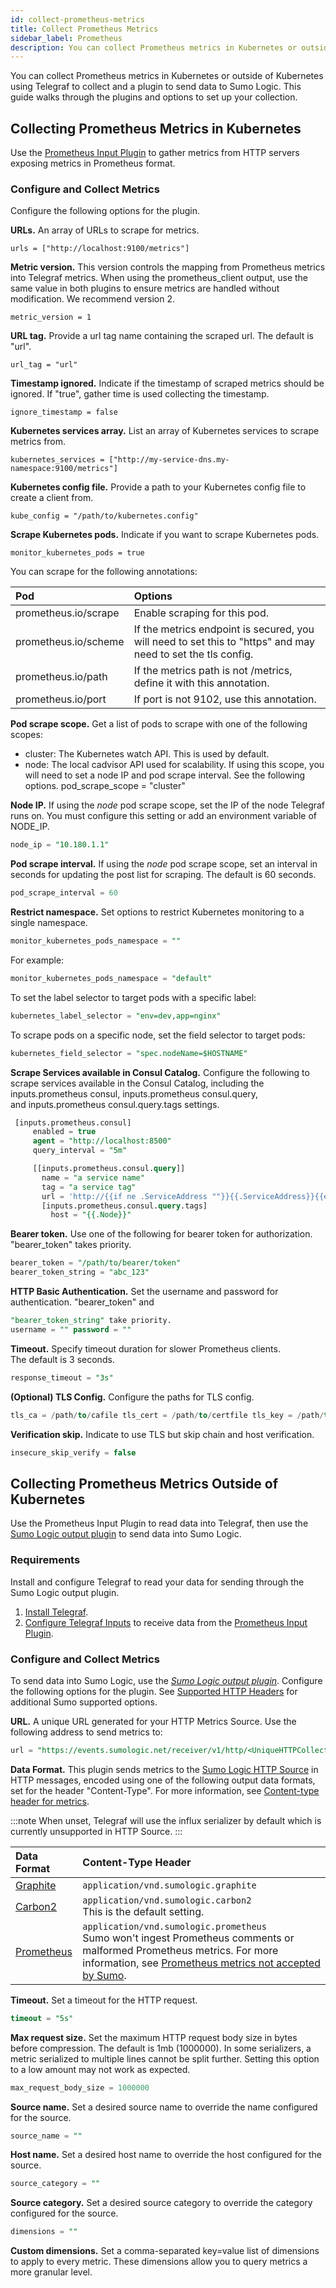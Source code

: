 ```yaml
---
id: collect-prometheus-metrics
title: Collect Prometheus Metrics
sidebar_label: Prometheus
description: You can collect Prometheus metrics in Kubernetes or outside of Kubernetes using Telegraf to collect and a plugin to send data to Sumo Logic.
---
```



You can collect Prometheus metrics in Kubernetes or outside of Kubernetes using Telegraf to collect and a plugin to send data to Sumo Logic. This guide walks through the plugins and options to set up your collection.

## Collecting Prometheus Metrics in Kubernetes

Use the [Prometheus Input Plugin](https://github.com/influxdata/telegraf/tree/master/plugins/inputs/prometheus)
to gather metrics from HTTP servers exposing metrics in Prometheus format.

### Configure and Collect Metrics

Configure the following options for the plugin.

**URLs.** An array of URLs to scrape for metrics.

```
urls = ["http://localhost:9100/metrics"]
```

**Metric version.** This version controls the mapping from Prometheus metrics into Telegraf metrics. When using the prometheus_client output, use the same value in both plugins to ensure metrics are handled without modification. We recommend version 2.

```
metric_version = 1
```

**URL tag.** Provide a url tag name containing the scraped url. The default is "url".

```
url_tag = "url"
```

**Timestamp ignored.** Indicate if the timestamp of scraped metrics should be ignored. If "true", gather time is used collecting the timestamp.

```
ignore_timestamp = false
```

**Kubernetes services array.** List an array of Kubernetes services to scrape metrics from.

```
kubernetes_services = ["http://my-service-dns.my-namespace:9100/metrics"]
```

**Kubernetes config file.** Provide a path to your Kubernetes config file to create a client from.

```
kube_config = "/path/to/kubernetes.config"
```

**Scrape Kubernetes pods.** Indicate if you want to scrape Kubernetes pods.

```
monitor_kubernetes_pods = true
```

You can scrape for the following annotations:

| Pod | Options |
|:--|:--|
| prometheus.io/scrape | Enable scraping for this pod. |
| prometheus.io/scheme | If the metrics endpoint is secured, you will need to set this to "https" and may need to set the tls config. |
| prometheus.io/path   | If the metrics path is not /metrics, define it with this annotation. |
| prometheus.io/port   | If port is not 9102, use this annotation. |

**Pod scrape scope.** Get a list of pods to scrape with one of the
following scopes:
 * cluster: The Kubernetes watch API. This is used by default.
 * node: The local cadvisor API used for scalability. If using this scope, you will need to set a node IP and pod scrape interval. See the following options.
     pod_scrape_scope = "cluster"

**Node IP.** If using the *node* pod scrape scope, set the IP of the node Telegraf runs on. You must configure this setting or add an environment variable of NODE_IP.

```sql
node_ip = "10.180.1.1"
```

**Pod scrape interval.** If using the *node* pod scrape scope, set an interval in seconds for updating the post list for scraping. The default is 60 seconds.

```sql
pod_scrape_interval = 60
```

**Restrict namespace.** Set options to restrict Kubernetes monitoring to a single namespace.

```sql
monitor_kubernetes_pods_namespace = ""
```

For example:

```sql
monitor_kubernetes_pods_namespace = "default"
```

To set the label selector to target pods with a specific label:

```sql
kubernetes_label_selector = "env=dev,app=nginx"
```

To scrape pods on a specific node, set the field selector to target pods:

```sql
kubernetes_field_selector = "spec.nodeName=$HOSTNAME"
```

**Scrape Services available in Consul Catalog.** Configure the following to scrape services available in the Consul Catalog, including the inputs.prometheus consul, inputs.prometheus consul.query, and inputs.prometheus consul.query.tags settings.

```sql
 [inputs.prometheus.consul]
     enabled = true
     agent = "http://localhost:8500"
     query_interval = "5m"

     [[inputs.prometheus.consul.query]]
       name = "a service name"
       tag = "a service tag"
       url = 'http://{{if ne .ServiceAddress ""}}{{.ServiceAddress}}{{else}}{{.Address}}{{end}}:{{.ServicePort}}/{{with .ServiceMeta.metrics_path}}{{.}}{{else}}metrics{{end}}'
       [inputs.prometheus.consul.query.tags]
         host = "{{.Node}}"

```

**Bearer token.** Use one of the following for bearer token for authorization. "bearer_token" takes priority.

```sql
bearer_token = "/path/to/bearer/token"
bearer_token_string = "abc_123"
```

**HTTP Basic Authentication.** Set the username and password for authentication. "bearer_token" and

```sql
"bearer_token_string" take priority.
username = "" password = ""
```

**Timeout.** Specify timeout duration for slower Prometheus clients. The default is 3 seconds.

```sql
response_timeout = "3s"
```

**(Optional) TLS Config.** Configure the paths for TLS config.

```sql
tls_ca = /path/to/cafile tls_cert = /path/to/certfile tls_key = /path/to/keyfile
```

**Verification skip.** Indicate to use TLS but skip chain and host verification.

```sql
insecure_skip_verify = false
```

## Collecting Prometheus Metrics Outside of Kubernetes

Use the Prometheus Input Plugin to read data into Telegraf, then use the [Sumo Logic output plugin](https://github.com/influxdata/telegraf/tree/master/plugins/outputs/sumologic) to send data into Sumo Logic.

### Requirements

Install and configure Telegraf to read your data for sending through the Sumo Logic output plugin.

1. [Install Telegraf](collect-metrics-telegraf/install-telegraf.md).
1. [Configure Telegraf Inputs](collect-metrics-telegraf/configure-telegraf-input-plugins.md) to receive data from the [Prometheus Input Plugin](https://github.com/influxdata/telegraf/tree/master/plugins/inputs/prometheus). 

### Configure and Collect Metrics

To send data into Sumo Logic, use the [*Sumo Logic output plugin*](https://github.com/influxdata/telegraf/tree/master/plugins/outputs/sumologic). Configure the following options for the plugin. See [Supported HTTP Headers](../hosted-collectors/http-source/logs-metrics/upload-metrics.md) for additional Sumo supported options.

**URL.** A unique URL generated for your HTTP Metrics Source. Use the following address to send metrics to:

```sql
url = "https://events.sumologic.net/receiver/v1/http/<UniqueHTTPCollectorCode>"
```

**Data Format.** This plugin sends metrics to the [Sumo Logic HTTP Source](../hosted-collectors/http-source/logs-metrics/upload-metrics.md) in HTTP messages, encoded using one of the following output data formats, set for the header "Content-Type". For more information, see [Content-type header for metrics](../hosted-collectors/http-source/logs-metrics/upload-metrics.md).

:::note
When unset, Telegraf will use the influx serializer by default which is currently unsupported in HTTP Source.
:::

| Data Format | Content-Type Header |
|:--|:--|
| [Graphite](http://graphite.readthedocs.io/en/latest/feeding-carbon.html#the-plaintext-protocol) | `application/vnd.sumologic.graphite` |
| [Carbon2](http://metrics20.org/implementations/) | `application/vnd.sumologic.carbon2`<br/>This is the default setting. |
| [Prometheus](https://github.com/prometheus/docs/blob/master/content/docs/instrumenting/exposition_formats.md) | `application/vnd.sumologic.prometheus`<br/>Sumo won't ingest Prometheus comments or malformed Prometheus metrics. For more information, see [Prometheus metrics not accepted by Sumo](../hosted-collectors/http-source/logs-metrics/upload-metrics.md#prometheus-metrics-not-accepted-by-sumo). |

**Timeout.** Set a timeout for the HTTP request.

```sql
timeout = "5s"
```

**Max request size.** Set the maximum HTTP request body size in bytes before compression. The default is 1mb (1000000). In some serializers, a metric serialized to multiple lines cannot be split further. Setting this option to a low amount may not work as expected.

```sql
max_request_body_size = 1000000
```

**Source name.** Set a desired source name to override the name configured for the source.

```sql
source_name = ""
```

**Host name.** Set a desired host name to override the host configured for the source.

```sql
source_category = ""
```

**Source category.** Set a desired source category to override the category configured for the source.

```sql
dimensions = ""
```

**Custom dimensions.** Set a comma-separated key=value list of dimensions to apply to every metric. These dimensions allow you to query metrics a more granular level.
